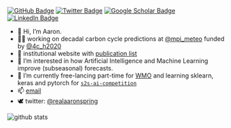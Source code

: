 [![GitHub Badge](https://img.shields.io/github/followers/aaronspring?style=social)](https://github.com/aaronspring?tab=followers)
[![Twitter Badge](https://img.shields.io/twitter/follow/realaaronspring?style=social)](https://twitter.com/realaaronspring)
[![Google Scholar Badge](https://img.shields.io/badge/Google-Scholar-lightgrey)](https://scholar.google.com/citations?user=tUuCui0AAAAJ&hl=en&oi=sra)
[![LinkedIn Badge](https://img.shields.io/badge/My-LinkedIn-blue)](https://www.linkedin.com/in/aaronspring/)


- 👋 Hi, I’m Aaron.
- 👨‍💻 working on decadal carbon cycle predictions at [@mpi_meteo](https://twitter.com/MPI_Meteo/) funded by [@4c_h2020](https://twitter.com/4c_h2020)
- 📰 institutional website with [publication list](https://mpimet.mpg.de/en/staff/aaron-spring/publications)
- 👀 I’m interested in how Artificial Intelligence and Machine Learning improve (subseasonal) forecasts.
- 🌱 I’m currently free-lancing part-time for [WMO](https://public.wmo.int/en) and learning sklearn, keras and pytorch for [`s2s-ai-competition`](https://s2s-ai-challenge.github.io)
- 📫 [email](mailto:aaron.spring@mpimet.mpg.de)
- 🕊️ twitter: [@realaaronspring](https://twitter.com/realaaronspring/)


![github stats](https://github-readme-stats.vercel.app/api?username=aaronspring&show_icons=true)
